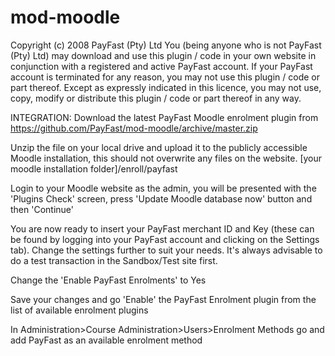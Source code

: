 mod-moodle
==========
Copyright (c) 2008 PayFast (Pty) Ltd
You (being anyone who is not PayFast (Pty) Ltd) may download and use this plugin / code in your own website in conjunction with a registered and active PayFast account. If your PayFast account is terminated for any reason, you may not use this plugin / code or part thereof.
Except as expressly indicated in this licence, you may not use, copy, modify or distribute this plugin / code or part thereof in any way.

INTEGRATION:
Download the latest PayFast Moodle enrolment plugin from https://github.com/PayFast/mod-moodle/archive/master.zip

Unzip the file on your local drive and upload it to the publicly accessible Moodle installation, this should not overwrite any files on the website. [your moodle installation folder]/enroll/payfast

Login to your Moodle website as the admin, you will be presented with the 'Plugins Check' screen, press 'Update Moodle database now' button and then 'Continue'

You are now ready to insert your PayFast merchant ID and Key (these can be found by logging into your PayFast account and clicking on the Settings tab). Change the settings further to suit your needs. It's always advisable to do a test transaction in the Sandbox/Test site first.

Change the 'Enable PayFast Enrolments' to Yes

Save your changes and go 'Enable' the PayFast Enrolment plugin from the list of available enrolment plugins

In Administration>Course Administration>Users>Enrolment Methods go and add PayFast as an available enrolment method

